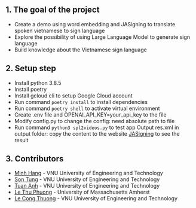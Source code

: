 ## 1. The goal of the project
* Create a demo using word embedding and JASigning to translate spoken vietnamese to sign language
* Explore the possibility of using Large Language Model to generate sign language
* Build knowledge about the Vietnamese sign language

## 2. Setup step
* Install python 3.8.5
* Install poetry
* Install gcloud cli to setup Google Cloud account
* Run command `poetry install` to install dependencies
* Run command `poetry shell` to activate virtual environment
* Create .env file and OPENAI_API_KEY=your_api_key to the file
* Modify config.py to change the config: need absolute path to file
* Run command `python3 spl2videos.py` to test app
Output res.xml in output folder: copy the content to the website [JASigning](https://vhg.cmp.uea.ac.uk/tech/jas/vhg2023/CWASA-plus-gui-panel.html) to see the result


## 3. Contributors
* [Minh Hang](dangminhhang261102.dn@gmail.com) - VNU University of Engineering and Technology
* [Son Tung](hasontung1772003@gmail.com) - VNU University of Engineering and Technology
* [Tuan Anh](tuananhhhm@gmail.com) - VNU University of Engineering and Technology
* [Le Thu Phuong](lethuphuong01032004@gmail.com) - University of Massachusetts Amherst
* [Le Cong Thuong](thuonglc@vnu.edu.vn) - VNU University of Engineering and Technology